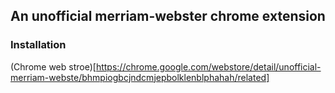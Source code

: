 ## An unofficial merriam-webster chrome extension

### Installation
(Chrome web stroe)[https://chrome.google.com/webstore/detail/unofficial-merriam-webste/bhmpiogbcjndcmjepbolklenblphahah/related]
